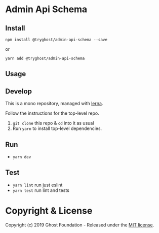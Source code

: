 # Admin Api Schema

## Install

`npm install @tryghost/admin-api-schema --save`

or

`yarn add @tryghost/admin-api-schema`


## Usage


## Develop

This is a mono repository, managed with [lerna](https://lernajs.io/).

Follow the instructions for the top-level repo.
1. `git clone` this repo & `cd` into it as usual
2. Run `yarn` to install top-level dependencies.


## Run

- `yarn dev`


## Test

- `yarn lint` run just eslint
- `yarn test` run lint and tests




# Copyright & License

Copyright (c) 2019 Ghost Foundation - Released under the [MIT license](LICENSE).
